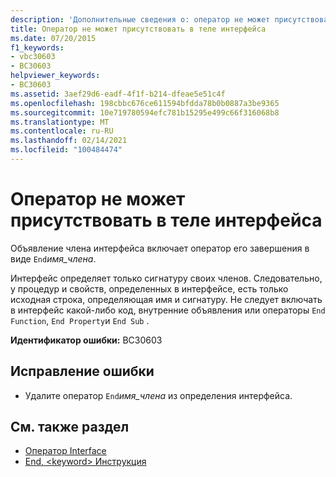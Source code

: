 ```yaml
---
description: 'Дополнительные сведения о: оператор не может присутствовать в теле интерфейса'
title: Оператор не может присутствовать в теле интерфейса
ms.date: 07/20/2015
f1_keywords:
- vbc30603
- BC30603
helpviewer_keywords:
- BC30603
ms.assetid: 3aef29d6-eadf-4f1f-b214-dfeae5e51c4f
ms.openlocfilehash: 198cbbc676ce611594bfdda78b0b0887a3be9365
ms.sourcegitcommit: 10e719780594efc781b15295e499c66f316068b8
ms.translationtype: MT
ms.contentlocale: ru-RU
ms.lasthandoff: 02/14/2021
ms.locfileid: "100484474"
---
```

# <a name="statement-cannot-appear-within-an-interface-body"></a>Оператор не может присутствовать в теле интерфейса

Объявление члена интерфейса включает оператор его завершения в виде `End`*имя_члена*.  
  
 Интерфейс определяет только сигнатуру своих членов. Следовательно, у процедур и свойств, определенных в интерфейсе, есть только исходная строка, определяющая имя и сигнатуру. Не следует включать в интерфейс какой-либо код, внутренние объявления или операторы `End Function`, `End Property`и `End Sub` .  
  
 **Идентификатор ошибки:** BC30603  
  
## <a name="to-correct-this-error"></a>Исправление ошибки  
  
- Удалите оператор `End`*имя_члена* из определения интерфейса.  
  
## <a name="see-also"></a>См. также раздел

- [Оператор Interface](../language-reference/statements/interface-statement.md)
- [End, \<keyword> Инструкция](../language-reference/statements/end-keyword-statement.md)
